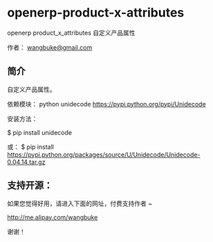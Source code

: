 openerp-product-x-attributes
============================

openerp product_x_attributes 自定义产品属性

作者： wangbuke@gmail.com

简介
-----
自定义产品属性。

依赖模块： python unidecode  https://pypi.python.org/pypi/Unidecode

安装方法：

$ pip install unidecode

或： $ pip install https://pypi.python.org/packages/source/U/Unidecode/Unidecode-0.04.14.tar.gz


支持开源：
----------
如果您觉得好用，请进入下面的网址，付费支持作者 ~

http://me.alipay.com/wangbuke

谢谢！



